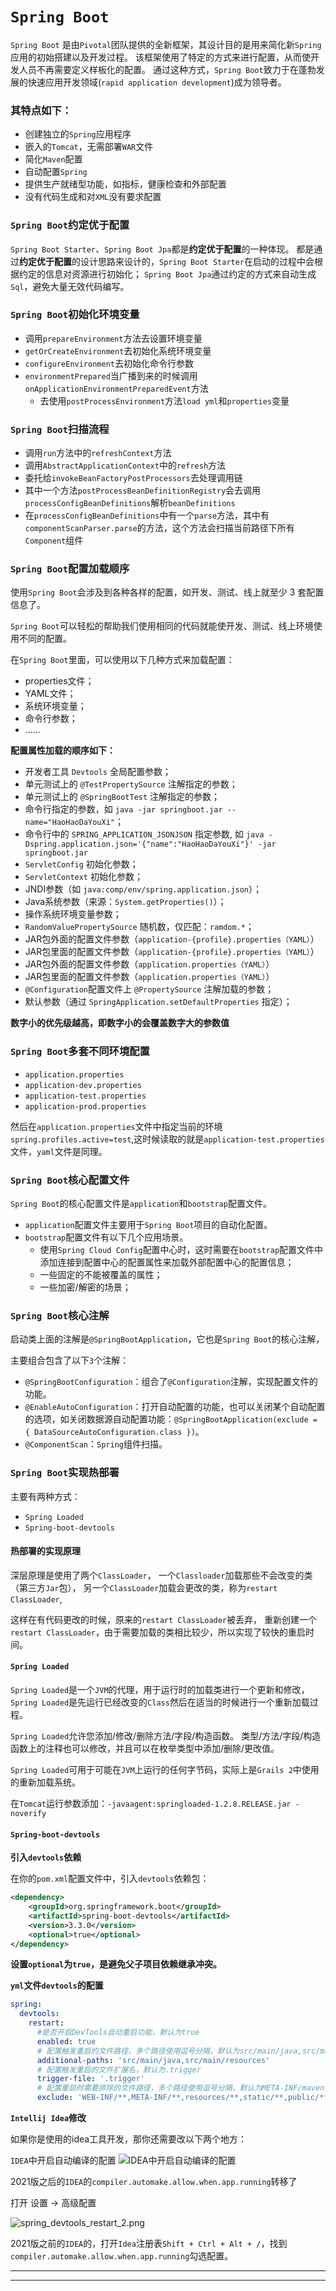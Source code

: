 # `Spring Boot`

`Spring Boot` 是由`Pivotal`团队提供的全新框架，其设计目的是用来简化新`Spring`应用的初始搭建以及开发过程。
该框架使用了特定的方式来进行配置，从而使开发人员不再需要定义样板化的配置。
通过这种方式，`Spring Boot`致力于在蓬勃发展的快速应用开发领域(`rapid application development`)成为领导者。 

### <div id="td">其特点如下：</div>
- 创建独立的`Spring`应用程序
- 嵌入的`Tomcat`，无需部署`WAR`文件
- 简化`Maven`配置
- 自动配置`Spring`
- 提供生产就绪型功能，如指标，健康检查和外部配置
- 没有代码生成和对`XML`没有要求配置

### <div id="ydyypz">`Spring Boot`约定优于配置</div>
`Spring Boot Starter`、`Spring Boot Jpa`都是**约定优于配置**的一种体现。
都是通过**约定优于配置**的设计思路来设计的，`Spring Boot Starter`在启动的过程中会根据约定的信息对资源进行初始化；
`Spring Boot Jpa`通过约定的方式来自动生成`Sql`，避免大量无效代码编写。

### <div id="cshhjbl">`Spring Boot`初始化环境变量</div>
- 调用`prepareEnvironment`方法去设置环境变量
- `getOrCreateEnvironment`去初始化系统环境变量
- `configureEnvironment`去初始化命令行参数
- `environmentPrepared`当广播到来的时候调用`onApplicationEnvironmentPreparedEvent`方法
  - 去使用`postProcessEnvironment`方法`load yml`和`properties`变量

### <div id="smlc">`Spring Boot`扫描流程</div>
- 调用`run`方法中的`refreshContext`方法
- 调用`AbstractApplicationContext`中的`refresh`方法
- 委托给`invokeBeanFactoryPostProcessors`去处理调用链
- 其中一个方法`postProcessBeanDefinitionRegistry`会去调用`processConfigBeanDefinitions`解析`beanDefinitions`
- 在`processConfigBeanDefinitions`中有一个`parse`方法，其中有`componentScanParser.parse`的方法，这个方法会扫描当前路径下所有`Component`组件

### <div id="pzjzsx">`Spring Boot`配置加载顺序</div>
使用`Spring Boot`会涉及到各种各样的配置，如开发、测试、线上就至少 3 套配置信息了。

`Spring Boot`可以轻松的帮助我们使用相同的代码就能使开发、测试、线上环境使用不同的配置。

在`Spring Boot`里面，可以使用以下几种方式来加载配置：

- properties文件；
- YAML文件；
- 系统环境变量；
- 命令行参数；
- ……

**配置属性加载的顺序如下：**

- 开发者工具 `Devtools` 全局配置参数；
- 单元测试上的 `@TestPropertySource` 注解指定的参数；
- 单元测试上的 `@SpringBootTest` 注解指定的参数；
- 命令行指定的参数，如 `java -jar springboot.jar --name="HaoHaoDaYouXi"`；
- 命令行中的 `SPRING_APPLICATION_JSONJSON` 指定参数, 如 `java -Dspring.application.json='{"name":"HaoHaoDaYouXi"}' -jar springboot.jar`
- `ServletConfig` 初始化参数；
- `ServletContext` 初始化参数；
- JNDI参数（如 `java:comp/env/spring.application.json`）；
- Java系统参数（来源：`System.getProperties()`）；
- 操作系统环境变量参数；
- `RandomValuePropertySource` 随机数，仅匹配：`ramdom.*`；
- JAR包外面的配置文件参数（`application-{profile}.properties（YAML）`）
- JAR包里面的配置文件参数（`application-{profile}.properties（YAML）`）
- JAR包外面的配置文件参数（`application.properties（YAML）`）
- JAR包里面的配置文件参数（`application.properties（YAML）`）
- `@Configuration`配置文件上 `@PropertySource` 注解加载的参数；
- 默认参数（通过 `SpringApplication.setDefaultProperties` 指定）；

**数字小的优先级越高，即数字小的会覆盖数字大的参数值**

### <div id="pzjzsx">`Spring Boot`多套不同环境配置</div>

- `application.properties`
- `application-dev.properties`
- `application-test.properties`
- `application-prod.properties`

然后在`application.properties`文件中指定当前的环境`spring.profiles.active=test`,这时候读取的就是`application-test.properties`文件，`yaml`文件是同理。

### <div id="hxpzwj">`Spring Boot`核心配置文件</div>
`Spring Boot`的核心配置文件是`application`和`bootstrap`配置文件。
- `application`配置文件主要用于`Spring Boot`项目的自动化配置。
- `bootstrap`配置文件有以下几个应用场景。
  - 使用`Spring Cloud Config`配置中心时，这时需要在`bootstrap`配置文件中添加连接到配置中心的配置属性来加载外部配置中心的配置信息；
  - 一些固定的不能被覆盖的属性；
  - 一些加密/解密的场景；

### <div id="hxzj">`Spring Boot`核心注解</div>
启动类上面的注解是`@SpringBootApplication`，它也是`Spring Boot`的核心注解，

主要组合包含了以下`3`个注解：
- `@SpringBootConfiguration`：组合了`@Configuration`注解，实现配置文件的功能。
- `@EnableAutoConfiguration`：打开自动配置的功能，也可以关闭某个自动配置的选项，如关闭数据源自动配置功能：`@SpringBootApplication(exclude = { DataSourceAutoConfiguration.class })`。
- `@ComponentScan`：`Spring`组件扫描。

### <div id="sxlbs">`Spring Boot`实现热部署</div>
主要有两种方式：
- `Spring Loaded`
- `Spring-boot-devtools`

#### 热部署的实现原理
深层原理是使用了两个`ClassLoader`，
一个`Classloader`加载那些不会改变的类（第三方`Jar`包），
另一个`ClassLoader`加载会更改的类，称为`restart ClassLoader`,

这样在有代码更改的时候，原来的`restart ClassLoader`被丢弃，
重新创建一个`restart ClassLoader`，由于需要加载的类相比较少，所以实现了较快的重启时间。

#### `Spring Loaded`
`Spring Loaded`是一个`JVM`的代理，用于运行时的加载类进行一个更新和修改，`Spring Loaded`是先运行已经改变的`Class`然后在适当的时候进行一个重新加载过程。

`Spring Loaded`允许您添加/修改/删除方法/字段/构造函数。 类型/方法/字段/构造函数上的注释也可以修改，并且可以在枚举类型中添加/删除/更改值。

`Spring Loaded`可用于可能在`JVM`上运行的任何字节码，实际上是`Grails 2`中使用的重新加载系统。

在`Tomcat`运行参数添加：`-javaagent:springloaded-1.2.8.RELEASE.jar -noverify`

#### `Spring-boot-devtools`

**引入`devtools`依赖**

在你的`pom.xml`配置文件中，引入`devtools`依赖包：
```xml
<dependency>
    <groupId>org.springframework.boot</groupId>
    <artifactId>spring-boot-devtools</artifactId>
    <version>3.3.0</version>
    <optional>true</optional>
</dependency>
```
**设置`optional`为`true`，是避免父子项目依赖继承冲突。**

**`yml`文件`devtools`的配置**

```yml
spring:
  devtools:
    restart:
      #是否开启DevTools自动重启功能，默认为true
      enabled: true 
      # 配置触发重启的文件路径，多个路径使用逗号分隔，默认为src/main/java,src/main/resources
      additional-paths: 'src/main/java,src/main/resources'
      # 配置触发重启的文件扩展名，默认为.trigger
      trigger-file: '.trigger'
      # 配置重启时需要排除的文件路径，多个路径使用逗号分隔，默认为META-INF/maven, META-INF/resources, resources, static, public, templates
      exclude: 'WEB-INF/**,META-INF/**,resources/**,static/**,public/**,templates/**'
```

**`Intellij Idea`修改**

如果你是使用的idea工具开发，那你还需要改以下两个地方：

`IDEA`中开启自动编译的配置
![IDEA中开启自动编译的配置](img/spring_devtools_restart_1.png)

2021版之后的`IDEA`的`compiler.automake.allow.when.app.running`转移了

打开 设置 -> 高级配置

![spring_devtools_restart_2.png](img/spring_devtools_restart_2.png)

2021版之前的`IDEA`的，打开`Idea`注册表`Shift + Ctrl + Alt + /`，找到`compiler.automake.allow.when.app.running`勾选配置。


----


----

